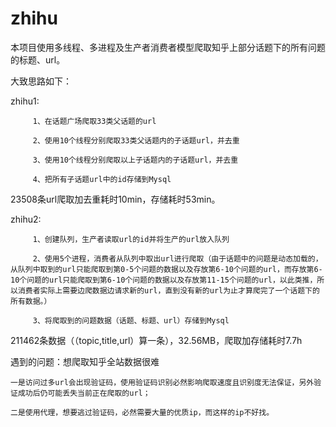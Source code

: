 # zhihu
本项目使用多线程、多进程及生产者消费者模型爬取知乎上部分话题下的所有问题的标题、url。

大致思路如下：

zhihu1:  

         1、在话题广场爬取33类父话题的url

         2、使用10个线程分别爬取33类父话题内的子话题url，并去重
         
         3、使用10个线程分别爬取以上子话题内的子话题url，并去重
         
         4、把所有子话题url中的id存储到Mysql
     
23508条url爬取加去重耗时10min，存储耗时53min。


zhihu2:  

         1、创建队列，生产者读取url的id并将生产的url放入队列

         2、使用5个进程，消费者从队列中取出url进行爬取（由于话题中的问题是动态加载的，从队列中取到的url只能爬取到第0-5个问题的数据以及存放第6-10个问题的url，而存放第6-10个问题的url只能爬取到第6-10个问题的数据以及存放第11-15个问题的url，以此类推，所以消费者实际上需要边爬数据边请求新的url，直到没有新的url为止才算爬完了一个话题下的所有数据。）
         
         3、将爬取到的问题数据（话题、标题、url）存储到Mysql

211462条数据（（topic,title,url）算一条），32.56MB，爬取加存储耗时7.7h


遇到的问题：想爬取知乎全站数据很难

    一是访问过多url会出现验证码，使用验证码识别必然影响爬取速度且识别度无法保证，另外验证成功后仍可能丢失当前正在爬取的url；

    二是使用代理，想要逃过验证码，必然需要大量的优质ip，而这样的ip不好找。
